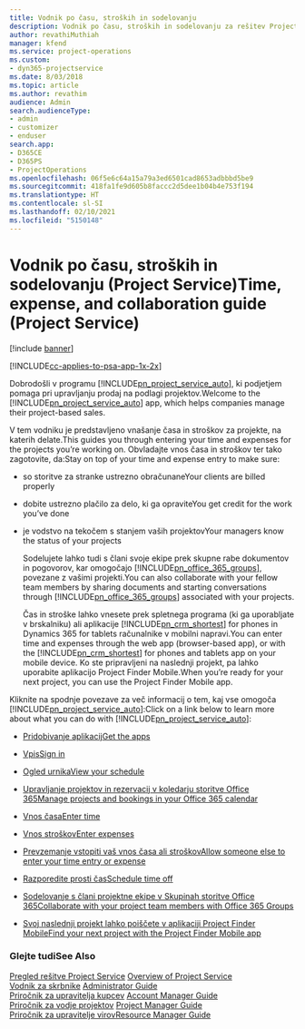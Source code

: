 ```yaml
---
title: Vodnik po času, stroških in sodelovanju
description: Vodnik po času, stroških in sodelovanju za rešitev Project Service
author: revathiMuthiah
manager: kfend
ms.service: project-operations
ms.custom:
- dyn365-projectservice
ms.date: 8/03/2018
ms.topic: article
ms.author: revathim
audience: Admin
search.audienceType:
- admin
- customizer
- enduser
search.app:
- D365CE
- D365PS
- ProjectOperations
ms.openlocfilehash: 06f5e6c64a15a79a3ed6501cad8653adbbbd5be9
ms.sourcegitcommit: 418fa1fe9d605b8faccc2d5dee1b04b4e753f194
ms.translationtype: HT
ms.contentlocale: sl-SI
ms.lasthandoff: 02/10/2021
ms.locfileid: "5150148"
---
```

# <a name="time-expense-and-collaboration-guide-project-service"></a><span data-ttu-id="1e43c-103">Vodnik po času, stroških in sodelovanju (Project Service)</span><span class="sxs-lookup"><span data-stu-id="1e43c-103">Time, expense, and collaboration guide (Project Service)</span></span>

[!include [banner](../includes/psa-now-project-operations.md)]

[!INCLUDE[cc-applies-to-psa-app-1x-2x](../includes/cc-applies-to-psa-app-1x-2x.md)]

<span data-ttu-id="1e43c-104">Dobrodošli v programu [!INCLUDE[pn_project_service_auto](../includes/pn-project-service-auto.md)], ki podjetjem pomaga pri upravljanju prodaj na podlagi projektov.</span><span class="sxs-lookup"><span data-stu-id="1e43c-104">Welcome to the [!INCLUDE[pn_project_service_auto](../includes/pn-project-service-auto.md)] app, which helps companies manage their project-based sales.</span></span> 
  
 <span data-ttu-id="1e43c-105">V tem vodniku je predstavljeno vnašanje časa in stroškov za projekte, na katerih delate.</span><span class="sxs-lookup"><span data-stu-id="1e43c-105">This guides you through entering your time and expenses for the projects you’re working on.</span></span> <span data-ttu-id="1e43c-106">Obvladajte vnos časa in stroškov ter tako zagotovite, da:</span><span class="sxs-lookup"><span data-stu-id="1e43c-106">Stay on top of your time and expense entry to make sure:</span></span>  
  
- <span data-ttu-id="1e43c-107">so storitve za stranke ustrezno obračunane</span><span class="sxs-lookup"><span data-stu-id="1e43c-107">Your clients are billed properly</span></span>  
  
- <span data-ttu-id="1e43c-108">dobite ustrezno plačilo za delo, ki ga opravite</span><span class="sxs-lookup"><span data-stu-id="1e43c-108">You get credit for the work you’ve done</span></span>  
  
- <span data-ttu-id="1e43c-109">je vodstvo na tekočem s stanjem vaših projektov</span><span class="sxs-lookup"><span data-stu-id="1e43c-109">Your managers know the status of your projects</span></span>  
  
  <span data-ttu-id="1e43c-110">Sodelujete lahko tudi s člani svoje ekipe prek skupne rabe dokumentov in pogovorov, kar omogočajo [!INCLUDE[pn_office_365_groups](../includes/pn-office-365-groups.md)], povezane z vašimi projekti.</span><span class="sxs-lookup"><span data-stu-id="1e43c-110">You can also collaborate with your fellow team members by sharing documents and starting conversations through [!INCLUDE[pn_office_365_groups](../includes/pn-office-365-groups.md)] associated with your projects.</span></span>  
  
  <span data-ttu-id="1e43c-111">Čas in stroške lahko vnesete prek spletnega programa (ki ga uporabljate v brskalniku) ali aplikacije [!INCLUDE[pn_crm_shortest](../includes/pn-crm-shortest.md)] for phones in Dynamics 365 for tablets računalnike v mobilni napravi.</span><span class="sxs-lookup"><span data-stu-id="1e43c-111">You can enter time and expenses through the web app (browser-based app), or with the [!INCLUDE[pn_crm_shortest](../includes/pn-crm-shortest.md)] for phones and tablets app on your mobile device.</span></span> <span data-ttu-id="1e43c-112">Ko ste pripravljeni na naslednji projekt, pa lahko uporabite aplikacijo Project Finder Mobile.</span><span class="sxs-lookup"><span data-stu-id="1e43c-112">When you’re ready for your next project, you can use the Project Finder Mobile app.</span></span>  
  
<span data-ttu-id="1e43c-113">Kliknite na spodnje povezave za več informacij o tem, kaj vse omogoča [!INCLUDE[pn_project_service_auto](../includes/pn-project-service-auto.md)]:</span><span class="sxs-lookup"><span data-stu-id="1e43c-113">Click on a link below to learn more about what you can do with [!INCLUDE[pn_project_service_auto](../includes/pn-project-service-auto.md)]:</span></span>  
  
-   [<span data-ttu-id="1e43c-114">Pridobivanje aplikacij</span><span class="sxs-lookup"><span data-stu-id="1e43c-114">Get the apps</span></span>](../psa/get-apps.md)  
  
-   [<span data-ttu-id="1e43c-115">Vpis</span><span class="sxs-lookup"><span data-stu-id="1e43c-115">Sign in</span></span>](../psa/sign-in.md)  
  
-   [<span data-ttu-id="1e43c-116">Ogled urnika</span><span class="sxs-lookup"><span data-stu-id="1e43c-116">View your schedule</span></span>](../psa/view-schedule.md)  
  
-   [<span data-ttu-id="1e43c-117">Upravljanje projektov in rezervacij v koledarju storitve Office 365</span><span class="sxs-lookup"><span data-stu-id="1e43c-117">Manage projects and bookings in your Office 365 calendar</span></span>](../psa/manage-project-bookings-office-365-calendar.md)  
  
-   [<span data-ttu-id="1e43c-118">Vnos časa</span><span class="sxs-lookup"><span data-stu-id="1e43c-118">Enter time</span></span>](../psa/enter-time.md)  
  
-   [<span data-ttu-id="1e43c-119">Vnos stroškov</span><span class="sxs-lookup"><span data-stu-id="1e43c-119">Enter expenses</span></span>](../psa/enter-expenses.md)  
  
-   [<span data-ttu-id="1e43c-120">Prevzemanje vstopiti vaš vnos časa ali stroškov</span><span class="sxs-lookup"><span data-stu-id="1e43c-120">Allow someone else to enter your time entry or expense</span></span>](../psa/allow-someone-else-enter-time-entry-expense.md)  
  
-   [<span data-ttu-id="1e43c-121">Razporedite prosti čas</span><span class="sxs-lookup"><span data-stu-id="1e43c-121">Schedule time off</span></span>](../psa/schedule-time-off.md)  
  
-   [<span data-ttu-id="1e43c-122">Sodelovanje s člani projektne ekipe v Skupinah storitve Office 365</span><span class="sxs-lookup"><span data-stu-id="1e43c-122">Collaborate with your project team members with Office 365 Groups</span></span>](../psa/collaborate-project-team-members-office-365-groups.md)  
  
-   [<span data-ttu-id="1e43c-123">Svoj naslednji projekt lahko poiščete v aplikaciji Project Finder Mobile</span><span class="sxs-lookup"><span data-stu-id="1e43c-123">Find your next project with the Project Finder Mobile app</span></span>](../psa/find-next-project-finder-mobile-app.md)  
  
### <a name="see-also"></a><span data-ttu-id="1e43c-124">Glejte tudi</span><span class="sxs-lookup"><span data-stu-id="1e43c-124">See Also</span></span>  
 <span data-ttu-id="1e43c-125">[Pregled rešitve Project Service](../psa/overview.md) </span><span class="sxs-lookup"><span data-stu-id="1e43c-125">[Overview of Project Service](../psa/overview.md) </span></span>  
 <span data-ttu-id="1e43c-126">[Vodnik za skrbnike](../psa/admin-guide.md) </span><span class="sxs-lookup"><span data-stu-id="1e43c-126">[Administrator Guide](../psa/admin-guide.md) </span></span>  
 <span data-ttu-id="1e43c-127">[Priročnik za upravitelja kupcev](../psa/account-manager-guide.md) </span><span class="sxs-lookup"><span data-stu-id="1e43c-127">[Account Manager Guide](../psa/account-manager-guide.md) </span></span>  
 <span data-ttu-id="1e43c-128">[Priročnik za vodje projektov](../psa/project-manager-guide.md) </span><span class="sxs-lookup"><span data-stu-id="1e43c-128">[Project Manager Guide](../psa/project-manager-guide.md) </span></span>  
 [<span data-ttu-id="1e43c-129">Priročnik za upravitelje virov</span><span class="sxs-lookup"><span data-stu-id="1e43c-129">Resource Manager Guide</span></span>](../psa/resource-manager-guide.md)   
